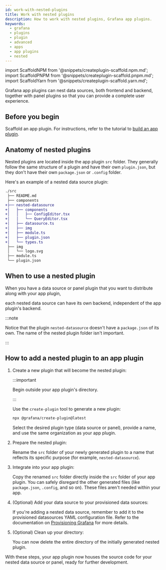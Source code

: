 ```yaml
---
id: work-with-nested-plugins
title: Work with nested plugins
description: How to work with nested plugins, Grafana app plugins.
keywords:
  - grafana
  - plugins
  - plugin
  - advanced
  - apps
  - app plugins
  - nested
---
```


import ScaffoldNPM from '@snippets/createplugin-scaffold.npm.md';
import ScaffoldPNPM from '@snippets/createplugin-scaffold.pnpm.md';
import ScaffoldYarn from '@snippets/createplugin-scaffold.yarn.md';

Grafana app plugins can nest data sources, both frontend and backend, together with panel plugins so that you can provide a complete user experience.

## Before you begin

Scaffold an app plugin. For instructions, refer to the tutorial to [build an app plugin](../../tutorials/build-an-app-plugin).

## Anatomy of nested plugins

Nested plugins are located inside the app plugin `src` folder. They generally follow the same structure of a plugin and have their own `plugin.json`, but they don't have their own `package.json` or `.config` folder.

Here's an example of a nested data source plugin:

```diff bash
./src
 ├── README.md
 ├── components
+├── nested-datasource
+│   ├── components
+│   │   ├── ConfigEditor.tsx
+│   │   └── QueryEditor.tsx
+│   ├── datasource.ts
+│   ├── img
+│   ├── module.ts
+│   ├── plugin.json
+│   └── types.ts
 ├── img
 │   └── logo.svg
 ├── module.ts
 └── plugin.json
```

## When to use a nested plugin

When you have a data source or panel plugin that you want to distribute along with your app plugin,

each nested data source can have its own backend, independent of the app plugin's backend.

:::note

Notice that the plugin `nested-datasource` doesn't have a `package.json` of its own. The name of the nested plugin folder isn't important.

:::

## How to add a nested plugin to an app plugin

1. Create a new plugin that will become the nested plugin:

   :::important

   Begin outside your app plugin's directory.

   :::

   Use the `create-plugin` tool to generate a new plugin:

   ```bash
   npx @grafana/create-plugin@latest
   ```

   Select the desired plugin type (data source or panel), provide a name, and use the same organization as your app plugin.

1. Prepare the nested plugin:

   Rename the `src` folder of your newly generated plugin to a name that reflects its specific purpose (for example, `nested-datasource`).

1. Integrate into your app plugin:

   Copy the renamed `src` folder directly inside the `src` folder of your app plugin.
   You can safely disregard the other generated files (like `package.json`, `.config`, and so on). These files aren't needed within your app.

1. (Optional) Add your data source to your provisioned data sources:

   If you're adding a nested data source, remember to add it to the provisioned datasources YAML configuration file. Refer to the documentation on [Provisioning Grafana](https://grafana.com/docs/grafana/latest/administration/provisioning/#data-sources) for more details.

1. (Optional) Clean up your directory:

   You can now delete the entire directory of the initially generated nested plugin.

With these steps, your app plugin now houses the source code for your nested data source or panel, ready for further development.
